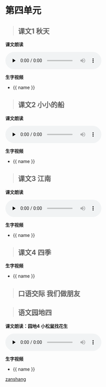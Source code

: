 # 第四单元

> ## 课文1 秋天

<Ebook grade="xxyw1a" :pages="54" :paged="55" ></Ebook>

**课文朗读**

<audio class="myaudio" controls="" preload="none"><source src="//cnvod.cnr.cn/audio2017/ondemand/media/1100/201805/5AF547D8-1914-4A9C-A23D-2A190A141C1A_2018-05-1115_08_39_0.m4a"></audio>

**生字视频**

<div class="shengzi">
    <ul><li v-for="(value, name,index) in kw1a1" v-on:click="clickvideo" :data-videosrc="value" :key="index">{{ name }}</li></ul>
</div>

> ## 课文2 小小的船

<Ebook grade="xxyw1a" :pages="56" :paged="57" ></Ebook>

**课文朗读**

<audio class="myaudio" controls="" preload="none"><source src="//cnvod.cnr.cn/audio2017/ondemand/media/1100/201805/5AF547D8-A900-4A80-A6E7-2A190A141C1A_2018-05-1115_39_12_0.m4a"></audio>

**生字视频**

<div class="shengzi">
    <ul><li v-for="(value, name,index) in kw1a2" v-on:click="clickvideo" :data-videosrc="value" :key="index">{{ name }}</li></ul>
</div>

> ## 课文3 江南

<Ebook grade="xxyw1a" :pages="58" :paged="59" ></Ebook>

**课文朗读**

<audio class="myaudio" controls="" preload="none"><source src="//cnvod.cnr.cn/audio2017/ondemand/media/1100/201805/5AF547D8-D8F4-4685-B678-2A190A141C1A_2018-05-1115_36_13_0.m4a"></audio>

**生字视频**

<div class="shengzi">
    <ul><li v-for="(value, name,index) in kw1a3" v-on:click="clickvideo" :data-videosrc="value" :key="index">{{ name }}</li></ul>
</div>

> ## 课文4 四季

<Ebook grade="xxyw1a" :pages="60" :paged="61" ></Ebook>

**生字视频**

<div class="shengzi">
    <ul><li v-for="(value, name,index) in kw1a4" v-on:click="clickvideo" :data-videosrc="value" :key="index">{{ name }}</li></ul>
</div>

> ## 口语交际 我们做朋友

<Ebook grade="xxyw1a" :pages="62" :paged="62" ></Ebook>


> ## 语文园地四

<Ebook grade="xxyw1a" :pages="63" :paged="66" ></Ebook>

**课文朗读：园地4 小松鼠找花生**

<audio class="myaudio" controls="" preload="none"><source src="//cnvod.cnr.cn/audio2017/ondemand/media/1100/201812/5C08DA19-4C0C-4ADE-B03D-3D1E0A141C1A_2018-12-0616_11_43_0.m4a"></audio>

**生字视频**

<div class="shengzi">
    <ul><li v-for="(value, name,index) in yd1a4" v-on:click="clickvideo" :data-videosrc="value" :key="index">{{ name }}</li></ul>
</div>

[zanshang](../res/zanshang.md ':include')